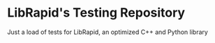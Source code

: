 # LibRapid's Testing Repository

Just a load of tests for LibRapid, an optimized C++ and Python library
